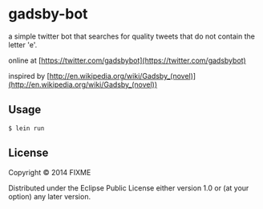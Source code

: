 # gadsby-bot

a simple twitter bot that searches for quality tweets that do not contain the
letter 'e'.

online at [https://twitter.com/gadsbybot](https://twitter.com/gadsbybot)

inspired by [http://en.wikipedia.org/wiki/Gadsby_(novel)](http://en.wikipedia.org/wiki/Gadsby_(novel))

## Usage

    $ lein run

## License

Copyright © 2014 FIXME

Distributed under the Eclipse Public License either version 1.0 or (at
your option) any later version.
